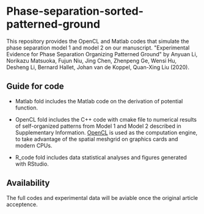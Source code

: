 # Phase-separation-sorted-patterned-ground
This repository provides the OpenCL and Matlab codes that simulate the phase separation model 1 and model 2 on our manuscript. "Experimental Evidence for Phase Separation Organizing Patterned Ground" by Anyuan Li, Norikazu Matsuoka, Fujun Niu, Jing Chen, Zhenpeng Ge, Wensi Hu, Desheng Li, Bernard Hallet, Johan van de Koppel, Quan-Xing Liu (2020).
## Guide for code 
* Matlab fold includes the Matlab code on the derivation of potential function.

* OpenCL fold includes the C++ code with cmake file to numerical results of self-organized patterns from Model 1 and Model 2 described in Supplementary Information. [OpenCL](http://en.wikipedia.org/wiki/OpenCL) is used as the computation engine, to take advantage of the spatial meshgrid on graphics cards and modern CPUs.

* R_code fold includes data statistical analyses and figures generated with RStudio.
## Availability 
The full codes and experimental data will be aviable once the original article acceptence. 
